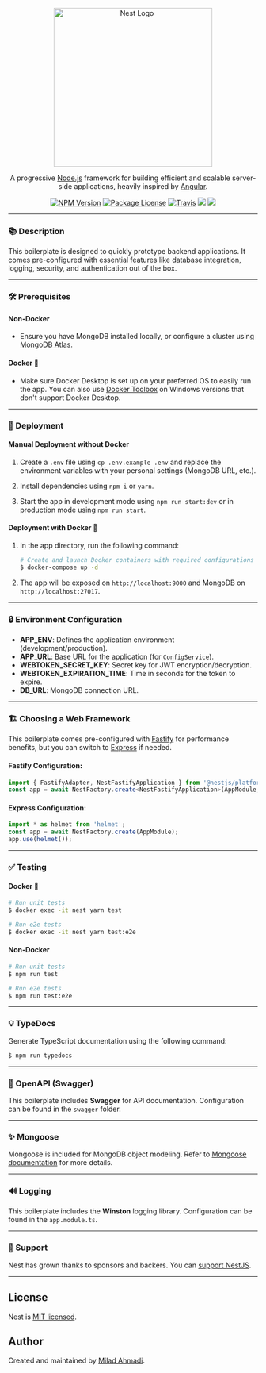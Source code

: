 
<p align="center">
  <a href="http://nestjs.com/" target="blank"><img src="https://nestjs.com/img/logo_text.svg" width="320" alt="Nest Logo" /></a>
</p>

<p align="center">A progressive <a href="http://nodejs.org" target="blank">Node.js</a> framework for building efficient and scalable server-side applications, heavily inspired by <a href="https://angular.io" target="blank">Angular</a>.</p>

<p align="center">
<a href="https://www.npmjs.com/~nestjscore"><img src="https://img.shields.io/npm/v/@nestjs/core.svg" alt="NPM Version" /></a>
<a href="https://www.npmjs.com/~nestjscore"><img src="https://img.shields.io/npm/l/@nestjs/core.svg" alt="Package License" /></a>
<a href="https://travis-ci.org/msanvarov/nest-rest-mongo-boilerplate"><img src="https://travis-ci.org/msanvarov/nest-rest-mongo-boilerplate.svg?branch=master" alt="Travis" /></a>
<a href="https://paypal.me/kamilmysliwiec"><img src="https://img.shields.io/badge/Donate-PayPal-dc3d53.svg"/></a>
<a href="https://twitter.com/nestframework"><img src="https://img.shields.io/twitter/follow/nestframework.svg?style=social&label=Follow"></a>
</p>
    
---

### 📚 Description

This boilerplate is designed to quickly prototype backend applications. It comes pre-configured with essential features like database integration, logging, security, and authentication out of the box.

---

### 🛠️ Prerequisites

#### Non-Docker

- Ensure you have MongoDB installed locally, or configure a cluster using [MongoDB Atlas](https://www.mongodb.com/cloud/atlas). 

#### Docker 🐳

- Make sure Docker Desktop is set up on your preferred OS to easily run the app. You can also use [Docker Toolbox](https://docs.docker.com/toolbox/toolbox_install_windows/) on Windows versions that don't support Docker Desktop.

---

### 🚀 Deployment

#### Manual Deployment without Docker

1. Create a `.env` file using `cp .env.example .env` and replace the environment variables with your personal settings (MongoDB URL, etc.).

2. Install dependencies using `npm i` or `yarn`.

3. Start the app in development mode using `npm run start:dev` or in production mode using `npm run start`.

#### Deployment with Docker 🐳

1. In the app directory, run the following command:

   ```bash
   # Create and launch Docker containers with required configurations
   $ docker-compose up -d
   ```

2. The app will be exposed on `http://localhost:9000` and MongoDB on `http://localhost:27017`.

---

### 🔒 Environment Configuration

- **APP_ENV**: Defines the application environment (development/production).
- **APP_URL**: Base URL for the application (for `ConfigService`).
- **WEBTOKEN_SECRET_KEY**: Secret key for JWT encryption/decryption.
- **WEBTOKEN_EXPIRATION_TIME**: Time in seconds for the token to expire.
- **DB_URL**: MongoDB connection URL.

---

### 🏗 Choosing a Web Framework

This boilerplate comes pre-configured with [Fastify](https://github.com/fastify/fastify) for performance benefits, but you can switch to [Express](https://expressjs.com/) if needed.

#### Fastify Configuration:
```ts
import { FastifyAdapter, NestFastifyApplication } from '@nestjs/platform-fastify';
const app = await NestFactory.create<NestFastifyApplication>(AppModule, new FastifyAdapter());
```

#### Express Configuration:
```ts
import * as helmet from 'helmet';
const app = await NestFactory.create(AppModule);
app.use(helmet());
```

---

### ✅ Testing

#### Docker 🐳
```bash
# Run unit tests
$ docker exec -it nest yarn test

# Run e2e tests
$ docker exec -it nest yarn test:e2e
```

#### Non-Docker
```bash
# Run unit tests
$ npm run test

# Run e2e tests
$ npm run test:e2e
```

---

### 💡 TypeDocs

Generate TypeScript documentation using the following command:
```bash
$ npm run typedocs
```

---

### 📝 OpenAPI (Swagger)

This boilerplate includes **Swagger** for API documentation. Configuration can be found in the `swagger` folder.

---

### ✨ Mongoose

Mongoose is included for MongoDB object modeling. Refer to [Mongoose documentation](https://mongoosejs.com) for more details.

---

### 🔊 Logging

This boilerplate includes the **Winston** logging library. Configuration can be found in the `app.module.ts`.

---

### 👥 Support

Nest has grown thanks to sponsors and backers. You can [support NestJS](https://docs.nestjs.com/support).

---

## License

Nest is [MIT licensed](LICENSE).

## Author

Created and maintained by [Milad Ahmadi](https://github.com/milad-ahmd).
